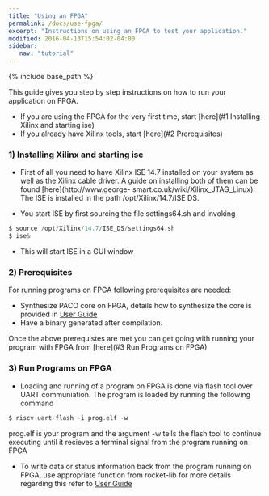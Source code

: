 ```yaml
---
title: "Using an FPGA"
permalink: /docs/use-fpga/
excerpt: "Instructions on using an FPGA to test your application."
modified: 2016-04-13T15:54:02-04:00
sidebar:
   nav: "tutorial"
---
```


{% include base_path %}

This guide gives you step by step instructions on how to run your application on FPGA.

- If you are using the FPGA for the very first time, start [here](#1 Installing Xilinx and starting ise)
- If you already have Xilinx tools, start [here](#2 Prerequisites)

### 1) Installing Xilinx and starting ise
- First of all you need to have Xilinx ISE 14.7 installed on your system as well as the
  Xilinx cable driver. A guide on installing both of them can be found [here](http://www.george-           smart.co.uk/wiki/Xilinx_JTAG_Linux). The ISE is installed in the path /opt/Xilinx/14.7/ISE DS.

- You start ISE by first sourcing the file settings64.sh and invoking
```c
$ source /opt/Xilinx/14.7/ISE_DS/settings64.sh
$ ise&
```
- This will start ISE in a GUI window

### 2) Prerequisites
For running programs on FPGA following prerequisites are needed:

- Synthesize PACO core on FPGA, details how to synthesize the core is provided in [User Guide](/paco-cpu/docs/impl-doc.pdf#nameddest=sec:synth-FPGA)
- Have a binary generated after compilation.

Once the above prerequistes are met you can get going with running your program with FPGA from [here](#3 Run Programs on FPGA)

### 3) Run Programs on FPGA
- Loading and running of a program on FPGA is done via flash tool over UART communiation. The program is loaded by running the following command
```c
$ riscv-uart-flash -i prog.elf -w
```
prog.elf is your program and the argument -w tells the flash tool to continue executing until it recieves a terminal signal from the program running on FPGA

- To write data or status information back from the program running on FPGA, use appropriate function from rocket-lib
 for more details regarding this refer to [User Guide](/paco-cpu/docs/impl-doc.pdf#nameddest=sec:communicate-with-prog)
 
 
